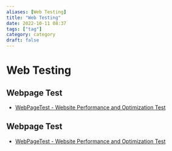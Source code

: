 ```yaml
---
aliases: [Web Testing]
title: "Web Testing"
date: 2022-10-11 08:37
tags: ["tag"]
category: category
draft: false
---
```


# Web Testing

## Webpage Test
- [WebPageTest - Website Performance and Optimization Test](https://www.webpagetest.org/)

## Webpage Test
- [WebPageTest - Website Performance and Optimization Test](https://www.webpagetest.org/webvitals)